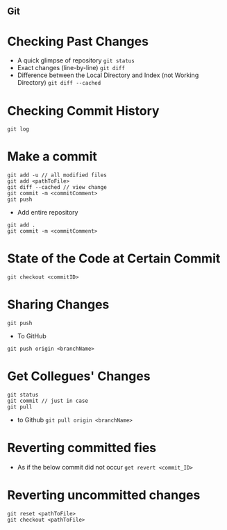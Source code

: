## Git

# Checking Past Changes
- A quick glimpse of repository
```git status```
- Exact changes (line-by-line)
```git diff```
- Difference between the Local Directory and Index (not Working Directory)
```git diff --cached```

# Checking Commit History
```git log```

# Make a commit
```
git add -u // all modified files
git add <pathToFile>
git diff --cached // view change
git commit -m <commitComment>
git push
```
- Add entire repository
```
git add .
git commit -m <commitComment>
```

# State of the Code at Certain Commit
```git checkout <commitID>```

# Sharing Changes
```
git push 
```
- To GitHub
```
git push origin <branchName>
```

# Get Collegues' Changes
```
git status
git commit // just in case 
git pull
```

- to Github
```git pull origin <branchName>```

# Reverting committed fies
- As if the below commit did not occur
```get revert <commit_ID>```

# Reverting uncommitted changes
```
git reset <pathToFile>
git checkout <pathToFile>
```